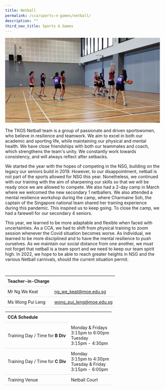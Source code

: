 ```yaml
---
title: Netball
permalink: /cca/sports-n-games/netball/
description: ""
third_nav_title: Sports & Games
---
```

<style>
table {
  border-collapse: collapse;
  width: 100%;
}

th, td {
  padding: 8px;
  text-align: left;
  border-bottom: 1px solid #ddd;
}

tr:hover {background-color: #F5F5DC;}
</style>

<img src="/images/CCA/Netball/netball.gif">

<p>The TKGS Netball team is a group of passionate and driven sportswomen, who believe in resilience and teamwork. We aim to excel in both our academic and sporting life, while maintaining our physical and mental health. We have close friendships with both our teammates and coach, which strengthens the team's unity. We constantly work towards consistency, and will always reflect after setbacks.&nbsp;</p>
<p>We started the year with the hopes of competing in the NSG, building on the legacy our seniors build in 2019. However, to our disappointment, netball is not part of the sports allowed for NSG this year. Nonetheless, we continued with our training with the aim of sharpening our skills so that we will be ready once we are allowed to compete. We also had a 2-day camp in March where we welcomed the new secondary 1 netballers. We also attended a mental resilience workshop during the camp, where Charmaine Soh, the captain of the Singapore national team shared her training experience during this pandemic. This inspired us to keep going. To close the camp, we had a farewell for our secondary 4 seniors.</p>
<p>This year, we learned to be more adaptable and flexible when faced with uncertainties. As a CCA, we had to shift from physical training to zoom session whenever the Covid situation becomes worse. As individual, we learned to be more disciplined and to have the mental resilience to push ourselves. As we maintain our social distance from one another, we must not forget that netball is a team sport and we need to keep our team spirit high. In 2022, we hope to be able to reach greater heights in NSG and the various Netball carnivals, should the current situation permit.</p>
<br>
<table>
	<tbody>
		<tr>
			<th colspan="1">Teacher-in-Charge</th>
</tr>
		<tr>
	<td rowspan="1">Mr Ng We Keat</td>
 <td><a target="" href="mailto:ng_we_keat@moe.edu.sg">ng_we_keat@moe.edu.sg</a></td>
	 	</tr>
<tr>
	<td rowspan="1">Ms Wong Pui Leng</td>
 <td><a target="" href="mailto:wong_pui_leng@moe.edu.sg">wong_pui_leng@moe.edu.sg</a></td>
	</tr>
</tbody>
</table>

<table>
	<tbody>
		<tr>
			<th colspan="1">CCA Schedule</th>
</tr>
		<tr>
		<td rowspan="1"> Training Day / Time for <strong>B Div</strong></td>
<td>Monday &amp; Fridays<br>
	3:15pm to 6:00pm<br>
		Tuesday<br>
		3:15pm - 4:30pm</td>
	 	</tr>
<tr>
		<td rowspan="1"> Training Day / Time for <strong>C Div</strong></td>
<td> Monday<br>
	3:15pm to 4:30pm<br>
		Tuesday &amp; Friday<br>
		3:15pm - 6:00pm</td>
	 	</tr>
		<tr>
	<td rowspan="1">Training Venue</td>
 <td rowspan="1">Netball Court</td>
	</tr>
</tbody>
</table>
